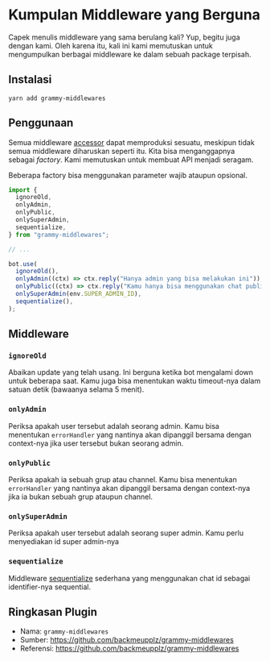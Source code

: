 # Kumpulan Middleware yang Berguna

Capek menulis middleware yang sama berulang kali?
Yup, begitu juga dengan kami.
Oleh karena itu, kali ini kami memutuskan untuk mengumpulkan berbagai middleware ke dalam sebuah package terpisah.

## Instalasi

`yarn add grammy-middlewares`

## Penggunaan

Semua middleware [accessor](https://www.codepolitan.com/sedikit-lebih-dalam-dengan-accessor-dan-mutator-58a192fa846f3/) dapat memproduksi sesuatu, meskipun tidak semua middleware diharuskan seperti itu.
Kita bisa menganggapnya sebagai _factory_.
Kami memutuskan untuk membuat API menjadi seragam.

Beberapa factory bisa menggunakan parameter wajib ataupun opsional.

```typescript
import {
  ignoreOld,
  onlyAdmin,
  onlyPublic,
  onlySuperAdmin,
  sequentialize,
} from "grammy-middlewares";

// ...

bot.use(
  ignoreOld(),
  onlyAdmin((ctx) => ctx.reply("Hanya admin yang bisa melakukan ini")),
  onlyPublic((ctx) => ctx.reply("Kamu hanya bisa menggunakan chat publik")),
  onlySuperAdmin(env.SUPER_ADMIN_ID),
  sequentialize(),
);
```

## Middleware

### `ignoreOld`

Abaikan update yang telah usang.
Ini berguna ketika bot mengalami down untuk beberapa saat.
Kamu juga bisa menentukan waktu timeout-nya dalam satuan detik (bawaanya selama 5 menit).

### `onlyAdmin`

Periksa apakah user tersebut adalah seorang admin.
Kamu bisa menentukan `errorHandler` yang nantinya akan dipanggil bersama dengan context-nya jika user tersebut bukan seorang admin.

### `onlyPublic`

Periksa apakah ia sebuah grup atau channel.
Kamu bisa menentukan `errorHandler` yang nantinya akan dipanggil bersama dengan context-nya jika ia bukan sebuah grup ataupun channel.

### `onlySuperAdmin`

Periksa apakah user tersebut adalah seorang super admin.
Kamu perlu menyediakan id super admin-nya

### `sequentialize`

Middleware [sequentialize](../advanced/scaling.md#concurrency-itu-sulit) sederhana yang menggunakan chat id sebagai identifier-nya sequential.

## Ringkasan Plugin

- Nama: `grammy-middlewares`
- Sumber: <https://github.com/backmeupplz/grammy-middlewares>
- Referensi: <https://github.com/backmeupplz/grammy-middlewares>
